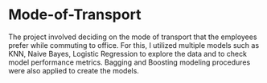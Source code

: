 # Mode-of-Transport
The project involved deciding on the mode of transport that the employees prefer while commuting to office. 
For this, I utilized multiple models such as KNN, Naive Bayes, Logistic Regression to explore the data and to check model performance metrics. 
Bagging and Boosting modeling procedures were also applied to create the models.
